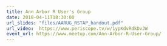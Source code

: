 ```yaml
---
title: Ann Arbor R User's Group
date: 2018-04-11T18:30:00
url_slides: "files/AARUG_RSTAP_handout.pdf"
url_video:  https://www.periscope.tv/w/1ypKdvRdkDvJW
event_url: https://www.meetup.com/Ann-Arbor-R-User-Group/
---
```

